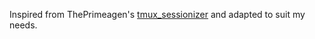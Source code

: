 Inspired from ThePrimeagen's [tmux_sessionizer](https://github.com/ThePrimeagen/.dotfiles/blob/master/bin/.local/scripts/tmux-sessionizer) and adapted to suit my needs.
